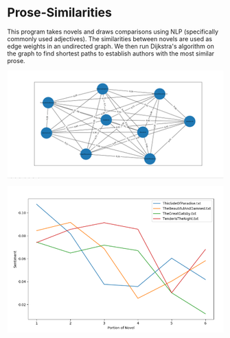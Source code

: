 # Prose-Similarities
This program takes novels and draws comparisons using NLP (specifically commonly used adjectives). The similarities between novels are used as edge weights in an undirected graph. We then run Dijkstra's algorithm on the graph to find shortest paths to establish authors with the most similar prose.


![alt text](https://github.com/2016judea/Prose-Similarities/blob/master/UndirectedGraph.PNG)

![alt text](https://github.com/2016judea/Prose-Similarities/blob/master/fitzgerald_sentiment.png)
